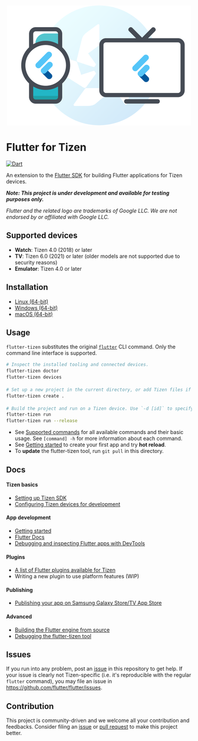 <p align="center"><img src="doc/images/flutter-tizen.png" width="500"/></p>

# Flutter for Tizen

[![Dart](https://github.com/flutter-tizen/flutter-tizen/workflows/Dart/badge.svg)](https://github.com/flutter-tizen/flutter-tizen/actions)

An extension to the [Flutter SDK](https://github.com/flutter/flutter) for building Flutter applications for Tizen devices.

_**Note: This project is under development and available for testing purposes only.**_

_Flutter and the related logo are trademarks of Google LLC. We are not endorsed by or affiliated with Google LLC._

## Supported devices

- **Watch**: Tizen 4.0 (2018) or later
- **TV**: Tizen 6.0 (2021) or later (older models are not supported due to security reasons)
- **Emulator**: Tizen 4.0 or later

## Installation

- [Linux (64-bit)](doc/linux-install.md)
- [Windows (64-bit)](doc/windows-install.md)
- [macOS (64-bit)](doc/macos-install.md)

## Usage

`flutter-tizen` substitutes the original [`flutter`](https://flutter.dev/docs/reference/flutter-cli) CLI command. Only the command line interface is supported.

```sh
# Inspect the installed tooling and connected devices.
flutter-tizen doctor
flutter-tizen devices

# Set up a new project in the current directory, or add Tizen files if a Flutter project already exists.
flutter-tizen create .

# Build the project and run on a Tizen device. Use `-d [id]` to specify a device ID.
flutter-tizen run
flutter-tizen run --release
```

- See [Supported commands](doc/commands.md) for all available commands and their basic usage. See `[command] -h` for more information about each command.
- See [Getting started](doc/get-started.md) to create your first app and try **hot reload**.
- To **update** the flutter-tizen tool, run `git pull` in this directory.

## Docs

#### Tizen basics

- [Setting up Tizen SDK](doc/install-tizen-sdk.md)
- [Configuring Tizen devices for development](doc/configure-device.md)

#### App development

- [Getting started](doc/get-started.md)
- [Flutter Docs](https://flutter.dev/docs)
- [Debugging and inspecting Flutter apps with DevTools](doc/devtools-usage.md)

#### Plugins

- [A list of Flutter plugins available for Tizen](https://github.com/flutter-tizen/plugins)
- Writing a new plugin to use platform features (WIP)

#### Publishing

- [Publishing your app on Samsung Galaxy Store/TV App Store](doc/publish-app.md)

#### Advanced

- [Building the Flutter engine from source](https://github.com/flutter-tizen/engine/wiki/Building-the-engine)
- [Debugging the flutter-tizen tool](doc/debug-flutter-tizen.md)

## Issues

If you run into any problem, post an [issue](../../issues) in this repository to get help. If your issue is clearly not Tizen-specific (i.e. it's reproducible with the regular `flutter` command), you may file an issue in https://github.com/flutter/flutter/issues.

## Contribution

This project is community-driven and we welcome all your contribution and feedbacks. Consider filing an [issue](../../issues) or [pull request](../../pulls) to make this project better.
